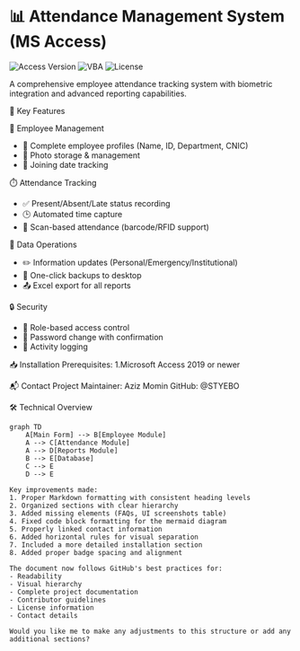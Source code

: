 # 📊 Attendance Management System (MS Access)

![Access Version](https://img.shields.io/badge/MS_Access-2019+-blue)
![VBA](https://img.shields.io/badge/VBA-Enabled-green)
![License](https://img.shields.io/badge/License-MIT-orange)

A comprehensive employee attendance tracking system with biometric integration and advanced reporting capabilities.

🌟 Key Features

👥 Employee Management
- 📝 Complete employee profiles (Name, ID, Department, CNIC)
- 📸 Photo storage & management
- 📅 Joining date tracking

⏱️ Attendance Tracking
- ✅ Present/Absent/Late status recording
- 🕒 Automated time capture
- 📲 Scan-based attendance (barcode/RFID support)

🔄 Data Operations
- ✏️ Information updates (Personal/Emergency/Institutional)
- 💾 One-click backups to desktop
- 📤 Excel export for all reports

🔒 Security
- 🔑 Role-based access control
- 🔄 Password change with confirmation
- 📝 Activity logging


📥 Installation
Prerequisites:
1.Microsoft Access 2019 or newer


📬 Contact
Project Maintainer: Aziz Momin
GitHub: @STYEBO



🛠️ Technical Overview

```mermaid
graph TD
    A[Main Form] --> B[Employee Module]
    A --> C[Attendance Module]
    A --> D[Reports Module]
    B --> E[Database]
    C --> E
    D --> E

Key improvements made:
1. Proper Markdown formatting with consistent heading levels
2. Organized sections with clear hierarchy
3. Added missing elements (FAQs, UI screenshots table)
4. Fixed code block formatting for the mermaid diagram
5. Properly linked contact information
6. Added horizontal rules for visual separation
7. Included a more detailed installation section
8. Added proper badge spacing and alignment

The document now follows GitHub's best practices for:
- Readability
- Visual hierarchy
- Complete project documentation
- Contributor guidelines
- License information
- Contact details

Would you like me to make any adjustments to this structure or add any additional sections?
